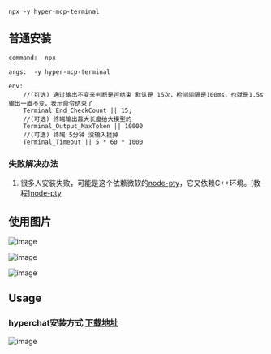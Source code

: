 ```
npx -y hyper-mcp-terminal
```



## 普通安装

```
command:  npx

args:  -y hyper-mcp-terminal

env:  
    //(可选) 通过输出不变来判断是否结束 默认是 15次，检测间隔是100ms，也就是1.5s输出一直不变，表示命令结束了
    Terminal_End_CheckCount || 15;
    //(可选) 终端输出最大长度给大模型的
    Terminal_Output_MaxToken || 10000 
    //(可选) 终端 5分钟 没输入挂掉
    Terminal_Timeout || 5 * 60 * 1000 
```

### 失败解决办法

1. 很多人安装失败，可能是这个依赖微软的[node-pty](https://github.com/microsoft/node-pty?tab=readme-ov-file#dependencies)，它又依赖C++环境。[教程][node-pty](https://github.com/microsoft/node-pty?tab=readme-ov-file#dependencies)

## 使用图片

![image](https://github.com/user-attachments/assets/5c79e0c6-1f0c-4fac-ba77-13609e5e32c4)

![image](https://github.com/user-attachments/assets/3488724b-f061-454d-bfb3-06c69e0e2f83)


![image](https://github.com/user-attachments/assets/0fcfab81-b5e8-49bb-b990-eee5dcda1b29)



## Usage

### hyperchat安装方式  [下载地址](https://github.com/BigSweetPotatoStudio/HyperChat)

![image](https://github.com/user-attachments/assets/5b82fd2b-64f1-405a-afea-130052995f52)

